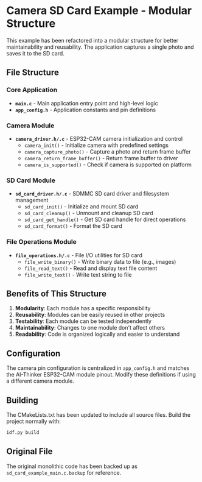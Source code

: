 # Camera SD Card Example - Modular Structure

This example has been refactored into a modular structure for better maintainability and reusability. The application captures a single photo and saves it to the SD card.

## File Structure

### Core Application
- **`main.c`** - Main application entry point and high-level logic
- **`app_config.h`** - Application constants and pin definitions

### Camera Module
- **`camera_driver.h/.c`** - ESP32-CAM camera initialization and control
  - `camera_init()` - Initialize camera with predefined settings
  - `camera_capture_photo()` - Capture a photo and return frame buffer
  - `camera_return_frame_buffer()` - Return frame buffer to driver
  - `camera_is_supported()` - Check if camera is supported on platform

### SD Card Module
- **`sd_card_driver.h/.c`** - SDMMC SD card driver and filesystem management
  - `sd_card_init()` - Initialize and mount SD card
  - `sd_card_cleanup()` - Unmount and cleanup SD card
  - `sd_card_get_handle()` - Get SD card handle for direct operations
  - `sd_card_format()` - Format the SD card

### File Operations Module
- **`file_operations.h/.c`** - File I/O utilities for SD card
  - `file_write_binary()` - Write binary data to file (e.g., images)
  - `file_read_text()` - Read and display text file content
  - `file_write_text()` - Write text string to file

## Benefits of This Structure

1. **Modularity**: Each module has a specific responsibility
2. **Reusability**: Modules can be easily reused in other projects
3. **Testability**: Each module can be tested independently
4. **Maintainability**: Changes to one module don't affect others
5. **Readability**: Code is organized logically and easier to understand

## Configuration

The camera pin configuration is centralized in `app_config.h` and matches the AI-Thinker ESP32-CAM module pinout. Modify these definitions if using a different camera module.

## Building

The CMakeLists.txt has been updated to include all source files. Build the project normally with:

```bash
idf.py build
```

## Original File

The original monolithic code has been backed up as `sd_card_example_main.c.backup` for reference.

